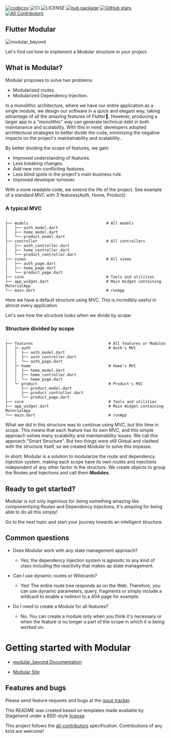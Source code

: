 [![codecov](https://codecov.io/gh/Flutterando/modular/branch/master/graph/badge.svg?token=uO4x25wWuU)](https://codecov.io/gh/Flutterando/modular)
![CI](https://github.com/Flutterando/modular/workflows/CI/badge.svg)
![LICENSE](https://img.shields.io/hexpm/l/modular)
[![pub package](https://img.shields.io/pub/v/modular_beyond.svg)](https://pub.dev/packages/modular_beyond)
[![GitHub stars](https://badgen.net/github/stars/Flutterando/modular)](https://GitHub.com/Flutterando/modular/stargazers/)
[![All Contributors](https://img.shields.io/badge/all_contributors-46-orange.svg?style=flat-square)](#contributors-)

## Flutter Modular

![modular_beyond](https://raw.githubusercontent.com/Flutterando/modular/master/modular_beyond.png)

Let's find out how to implement a Modular structure in your project.

## What is Modular?

Modular proposes to solve two problems:

- Modularized routes.
- Modularized Dependency Injection.

In a monolithic architecture, where we have our entire application as a single module, we design our software in a quick and
elegant way, taking advantage of all the amazing features of Flutter💙. However, producing a larger app in a "monolithic" way
can generate technical debt in both maintanance and scalability. With this in mind, developers adopted architectural strategies to better divide the code, minimizing the negative impacts on the project's maintainability and scalability..

By better dividing the scope of features, we gain:

- Improved understanding of features.
- Less breaking changes.
- Add new non-conflicting features.
- Less blind spots in the project's main business rule.
- Improved developer turnover.

With a more readable code, we extend the life of the project. See example of a standard MVC with 3 features(Auth, Home, Product):

### A typical MVC

    .
    ├── models                                  # All models
    │   ├── auth_model.dart
    │   ├── home_model.dart
    │   └── product_model.dart
    ├── controller                              # All controllers
    │   ├── auth_controller.dart
    │   ├── home_controller.dart
    │   └── product_controller.dart
    ├── views                                   # All views
    │   ├── auth_page.dart
    │   ├── home_page.dart
    │   └── product_page.dart
    ├── core                                    # Tools and utilities
    ├── app_widget.dart                         # Main Widget containing MaterialApp
    └── main.dart                               # runApp

Here we have a default structure using MVC. This is incredibly useful in almost every application.

Let's see how the structure looks when we divide by scope:

### Structure divided by scope

    .
    ├── features                                 # All features or Modules
    │   ├─ auth                                  # Auth's MVC
    │   │  ├── auth_model.dart
    │   │  ├── auth_controller.dart
    │   │  └── auth_page.dart
    │   ├─ home                                  # Home's MVC
    │   │  ├── home_model.dart
    │   │  ├── home_controller.dart
    │   │  └── home_page.dart
    │   └─ product                               # Product's MVC
    │      ├── product_model.dart
    │      ├── product_controller.dart
    │      └── product_page.dart
    ├── core                                     # Tools and utilities
    ├── app_widget.dart                          # Main Widget containing MaterialApp
    └── main.dart                                # runApp

What we did in this structure was to continue using MVC, but this time in scope. This means that
each feature has its own MVC, and this simple approach solves many scalability and maintainability issues.
We call this approach "Smart Structure". But two things were still Global and clashed with the structure itself, so we created Modular to solve this impasse.

In short: Modular is a solution to modularize the route and dependency injection system, making each scope have
its own routes and injections independent of any other factor in the structure.
We create objects to group the Routes and Injections and call them **Modules**.

## Ready to get started?

Modular is not only ingenious for doing something amazing like componentizing Routes and Dependency Injections, it's amazing
for being able to do all this simply!

Go to the next topic and start your journey towards an intelligent structure.

## Common questions

- Does Modular work with any state management approach?

  - Yes, the dependency injection system is agnostic to any kind of class
    including the reactivity that makes up state management.

- Can I use dynamic routes or Wildcards?

  - Yes! The entire route tree responds as on the Web. Therefore, you can use dynamic parameters,
    query, fragments or simply include a wildcard to enable a redirect
    to a 404 page for example.

- Do I need to create a Module for all features?
  - No. You can create a module only when you think it's necessary or when the feature is no longer a part of
    the scope in which it is being worked on.

# Getting started with Modular

- [modular_beyond Documentation](https://modular.flutterando.com.br/docs/modular_beyond/start)

- [Modular Site](https://modular.flutterando.com.br)

## Features and bugs

Please send feature requests and bugs at the [issue tracker](https://github.com/Flutterando/modular/issues).

This README was created based on templates made available by Stagehand under a BSD-style [license](https://github.com/dart-lang/stagehand/blob/master/LICENSE).

This project follows the [all-contributors](https://github.com/all-contributors/all-contributors) specification. Contributions of any kind are welcome!
